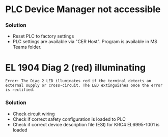 # PLC Device Manager not accessible

### Solution
- Reset PLC to factory settings
- PLC settings are available via "CER Host". Program is available in MS Teams folder.


# EL 1904 Diag 2 (red) illuminating

`Error: The Diag 2 LED illuminates red if the terminal detects an external supply or cross-circuit. The LED
extinguishes once the error is rectified.`

### Solution
- Check circuit wiring
- Check if correct safety configuration is loaded to PLC
- Check if correct device description file (ESI) for KRC4 EL6995-1001 is loaded